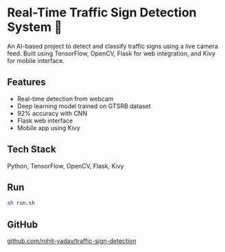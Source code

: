 # Real-Time Traffic Sign Detection System 🚦

An AI-based project to detect and classify traffic signs using a live camera feed. Built using TensorFlow, OpenCV, Flask for web integration, and Kivy for mobile interface.

## Features
- Real-time detection from webcam
- Deep learning model trained on GTSRB dataset
- 92% accuracy with CNN
- Flask web interface
- Mobile app using Kivy

## Tech Stack
Python, TensorFlow, OpenCV, Flask, Kivy

## Run
```bash
sh run.sh
```

## GitHub
[github.com/rohit-yadav/traffic-sign-detection](https://github.com/rohit-yadav/traffic-sign-detection)
